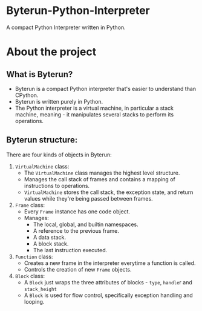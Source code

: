 # Byterun-Python-Interpreter
A compact Python Interpreter written in Python.

# About the project
## What is Byterun?
  - Byterun is a compact Python interpreter that's easier to understand than CPython.
  - Byterun is written purely in Python.
  - The Python interpreter is a virtual machine, in particular a stack machine, meaning - it manipulates several stacks to perform its operations.

## Byterun structure:
There are four kinds of objects in Byterun:
1. `VirtualMachine` class:
    - The `VirtualMachine` class manages the highest level structure.
    - Manages the call stack of frames and contains a mapping of instructions to operations.
    - `VirtualMachine` stores the call stack, the exception state, and return values while they're being passed between frames.
2. `Frame` class:
    - Every `Frame` instance has one code object.
    - Manages:
      - The local, global, and builtin namespaces.
      - A reference to the previous frame.
      - A data stack.
      - A block stack.
      - The last instruction executed.
3. `Function` class:
    - Creates a new frame in the interpreter everytime a function is called.
    - Controls the creation of new `Frame` objects.
4. `Block` class:
    - A `Block` just wraps the three attributes of blocks - `type`, `handle`r and `stack_height`
    - A `Block` is used for flow control, specifically exception handling and looping.
